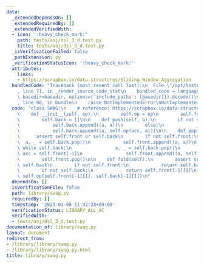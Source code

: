 ```yaml
---
data:
  _extendedDependsOn: []
  _extendedRequiredBy: []
  _extendedVerifiedWith:
  - icon: ':heavy_check_mark:'
    path: tests/aoj/dsl_3_d.test.py
    title: tests/aoj/dsl_3_d.test.py
  _isVerificationFailed: false
  _pathExtension: py
  _verificationStatusIcon: ':heavy_check_mark:'
  attributes:
    links:
    - https://scrapbox.io/data-structures/Sliding_Window_Aggregation
  bundledCode: "Traceback (most recent call last):\n  File \"/opt/hostedtoolcache/PyPy/3.7.13/x64/site-packages/onlinejudge_verify/documentation/build.py\"\
    , line 71, in _render_source_code_stat\n    bundled_code = language.bundle(stat.path,\
    \ basedir=basedir, options={'include_paths': [basedir]}).decode()\n  File \"/opt/hostedtoolcache/PyPy/3.7.13/x64/site-packages/onlinejudge_verify/languages/python.py\"\
    , line 96, in bundle\n    raise NotImplementedError\nNotImplementedError\n"
  code: "class SWAG:\n    # reference: https://scrapbox.io/data-structures/Sliding_Window_Aggregation\n\
    \    def __init__(self, op):\n        self.op = op\n        self.front = []\n\
    \        self.back = []\n\n    def push(self, a):\n        if not self.back:\n\
    \            self.back.append((a, a))\n        else:\n            _, acc = self.back[-1]\n\
    \            self.back.append((a, self.op(acc, a)))\n\n    def pop(self):\n  \
    \      assert self.front or self.back\n        if not self.front:\n          \
    \  a, _ = self.back.pop()\n            self.front.append((a, a))\n           \
    \ while self.back:\n                a, _ = self.back.pop()\n                _,\
    \ acc = self.front[-1]\n                self.front.append((a, self.op(a, acc)))\n\
    \        self.front.pop()\n\n    def fold(self):\n        assert self.front or\
    \ self.back\n        if not self.front:\n            return self.back[-1][1]\n\
    \        if not self.back:\n            return self.front[-1][1]\n        return\
    \ self.op(self.front[-1][1], self.back[-1][1])\n"
  dependsOn: []
  isVerificationFile: false
  path: library/swag.py
  requiredBy: []
  timestamp: '2023-01-08 11:42:28+09:00'
  verificationStatus: LIBRARY_ALL_AC
  verifiedWith:
  - tests/aoj/dsl_3_d.test.py
documentation_of: library/swag.py
layout: document
redirect_from:
- /library/library/swag.py
- /library/library/swag.py.html
title: library/swag.py
---
```


